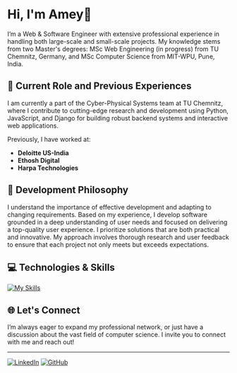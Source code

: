 # Hi, I'm Amey👋

I’m a Web & Software Engineer with extensive professional experience in handling both large-scale and small-scale projects. My knowledge stems from two Master's degrees: MSc Web Engineering (in progress) from TU Chemnitz, Germany, and MSc Computer Science from MIT-WPU, Pune, India.

## 🏢 Current Role and Previous Experiences
I am currently a part of the Cyber-Physical Systems team at TU Chemnitz, where I contribute to cutting-edge research and development using Python, JavaScript, and Django for building robust backend systems and interactive web applications.

Previously, I have worked at:
- **Deloitte US-India**
- **Ethosh Digital**
- **Harpa Technologies**

## 🎯 Development Philosophy
I understand the importance of effective development and adapting to changing requirements. Based on my experience, I develop software grounded in a deep understanding of user needs and focused on delivering a top-quality user experience. I prioritize solutions that are both practical and innovative. My approach involves thorough research and user feedback to ensure that each project not only meets but exceeds expectations.

## 💻 Technologies & Skills

[![My Skills](https://skillicons.dev/icons?i=js,ts,html,css,bootstrap,react,electron,nodejs,express,discordjs,php,c,cpp,java,spring,py,django,unreal,mongodb,postgres,docker,selenium,aws,postman,git,vim,windows,linux,androidstudio,raspberrypi)](https://skillicons.dev)

## 🌐 Let's Connect
I’m always eager to expand my professional network, or just have a discussion about the vast field of computer science. I invite you to connect with me and reach out!

---

[![LinkedIn](https://img.shields.io/badge/LinkedIn-Connect-blue)](https://www.linkedin.com/in/amey-r-shaligram/)
[![GitHub](https://img.shields.io/badge/GitHub-Follow-black)](https://github.com/ameysh)
